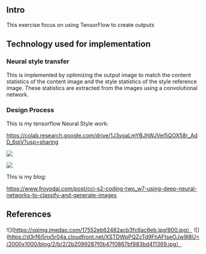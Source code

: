 ## Intro

This exercise focus on using TensorFlow to create outputs

## Technology used for implementation

### Neural style transfer

This is implemented by optimizing the output image to match the content statistics of the content image and the style statistics of the style reference image. These statistics are extracted from the images using a convolutional network.

### Design Process

This is my tensorflow Neural Style work:

https://colab.research.google.com/drive/1J3yoaLmYBJhWJVeI5QOX58r_AdD_6qjV?usp=sharing

![](https://miro.medium.com/max/1400/1*e1vPoNu4FI2bQ1ML53It9A.png)

![](https://miro.medium.com/max/4800/1*-lpXcq4BmEzpXizN7Evr4A.png)

This is my blog:

https://www.froyodai.com/post/cci-s2-coding-two_w7-using-deep-neural-networks-to-classify-and-generate-images

## References

![](https://xqimg.imedao.com/17552eb62482acb3fc6ac6eb.jpg!800.jpg）
![](https://d3rf6j5nx5r04a.cloudfront.net/XSTDWpPQZcTd9FhAFtseOJw9I8U=/2000x1000/blog/2/b/2/2b2099287f0b47f0867bf883bd411369.jpg）
